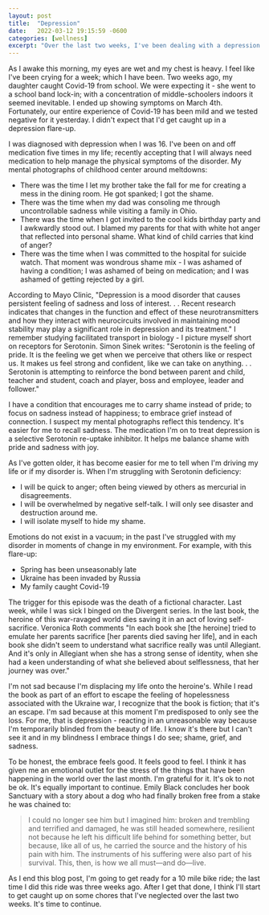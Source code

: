 ```yaml
---
layout: post
title:  "Depression"
date:   2022-03-12 19:15:59 -0600
categories: [wellness]
excerpt: "Over the last two weeks, I've been dealing with a depression flare-up.  Having been aware of depression for half my life, I understand how I experience the condition.  As a next step in this relationship, I'm sharing to exert ownership over this disease I live with."
---
```

As I awake this morning, my eyes are wet and my chest is heavy.  I feel like I've been crying for a week; which I have been.  Two weeks ago, my daughter caught Covid-19 from school.  We were expecting it - she went to a school band lock-in; with a concentration of middle-schoolers indoors it seemed inevitable.  I ended up showing symptoms on March 4th.  Fortunately, our entire experience of Covid-19 has been mild and we tested negative for it yesterday.  I didn't expect that I'd get caught up in a depression flare-up.

I was diagnosed with depression when I was 16.  I've been on and off medication five times in my life; recently accepting that I will always need medication to help manage the physical symptoms of the disorder.  My mental photographs of childhood center around meltdowns:  
- There was the time I let my brother take the fall for me for creating a mess in the dining room.  He got spanked; I got the shame.
- There was the time when my dad was consoling me through uncontrollable sadness while visiting a family in Ohio.
- There was the time when I got invited to the cool kids birthday party and I awkwardly stood out.  I blamed my parents for that with white hot anger that reflected into personal shame.  What kind of child carries that kind of anger?
- There was the time when I was committed to the hospital for suicide watch.  That moment was wondrous shame mix - I was ashamed of having a condition; I was ashamed of being on medication; and I was ashamed of getting rejected by a girl.  

According to Mayo Clinic, "Depression is a mood disorder that causes persistent feeling of sadness and loss of interest. . . Recent research indicates that changes in the function and effect of these neurotransmitters and how they interact with neurocircuits involved in maintaining mood stability may play a significant role in depression and its treatment."  I remember studying facilitated transport in biology - I picture myself short on receptors for Serotonin.  Simon Sinek writes: "Serotonin is the feeling of pride. It is the feeling we get when we perceive that others like or respect us. It makes us feel strong and confident, like we can take on anything. . . Serotonin is attempting to reinforce the bond between parent and child, teacher and student, coach and player, boss and employee, leader and follower."  

I have a condition that encourages me to carry shame instead of pride; to focus on sadness instead of happiness; to embrace grief instead of connection.  I suspect my mental photographs reflect this tendency.  It's easier for me to recall sadness.  The medication I'm on to treat depression is a selective Serotonin re-uptake inhibitor.  It helps me balance shame with pride and sadness with joy.

As I've gotten older, it has become easier for me to tell when I'm driving my life or if my disorder is.  When I'm struggling with Serotonin deficiency:
- I will be quick to anger; often being viewed by others as mercurial in disagreements.
- I will be overwhelmed by negative self-talk.  I will only see disaster and destruction around me.
- I will isolate myself to hide my shame.

Emotions do not exist in a vacuum; in the past I've struggled with my disorder in moments of change in my environment.  For example, with this flare-up:
- Spring has been unseasonably late
- Ukraine has been invaded by Russia
- My family caught Covid-19

The trigger for this episode was the death of a fictional character.  Last week, while I was sick I binged on the Divergent series.  In the last book, the heroine of this war-ravaged world dies saving it in an act of loving self-sacrifice.  Veronica Roth comments "In each book she [the heroine] tried to emulate her parents sacrifice [her parents died saving her life], and in each book she didn't seem to understand what sacrifice really was until Allegiant.  And it's only in Allegiant when she has a strong sense of identity, when she had a keen understanding of what she believed about selflessness, that her journey was over."

I'm not sad because I'm displacing my life onto the heroine's.  While I read the book as part of an effort to escape the feeling of hopelessness associated with the Ukraine war, I recognize that the book is fiction; that it's an escape.  I'm sad because at this moment I'm predisposed to only see the loss.  For me, that is depression - reacting in an unreasonable way because I'm temporarily blinded from the beauty of life.  I know it's there but I can't see it and in my blindness I embrace things I do see; shame, grief, and sadness.  

To be honest, the embrace feels good.  It feels good to feel.  I think it has given me an emotional outlet for the stress of the things that have been happening in the world over the last month.  I'm grateful for it.  It's ok to not be ok.  It's equally important to continue.  Emily Black concludes her book Sanctuary with a story about a dog who had finally broken free from a stake he was chained to:

> I could no longer see him but I imagined him: broken and trembling and terrified and damaged, he was still headed somewhere, resilient not because he 
> left his difficult life behind for something better, but because, like all of us, he carried the source and the history of his pain with him. The 
> instruments of his suffering were also part of his survival. This, then, is how we all must—and do—live.

As I end this blog post, I'm going to get ready for a 10 mile bike ride; the last time I did this ride was three weeks ago.  After I get that done, I think I'll start to get caught up on some chores that I've neglected over the last two weeks.  It's time to continue.